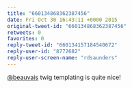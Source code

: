 ```yaml
---
title: "660134868362387456"
date: Fri Oct 30 16:43:11 +0000 2015
original-tweet-id: "660134868362387456"
retweets: 0
favorites: 0
reply-tweet-id: "660134157184540672"
reply-user-id: "8772682"
reply-user-screen-name: "rdsaunders"
---
```

<a href="https://twitter.com/beauvais">@beauvais</a> twig templating is quite nice!
